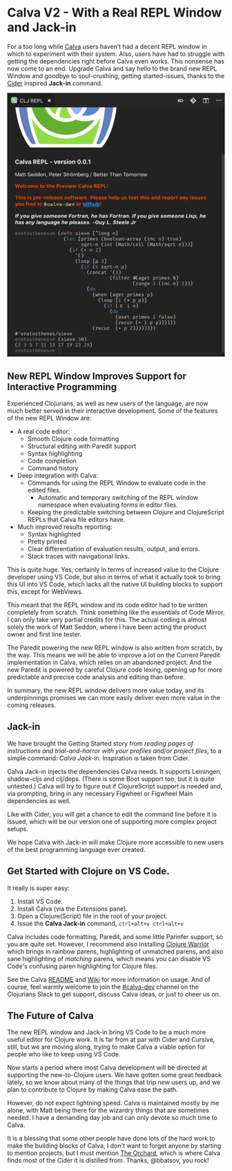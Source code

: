 # Calva V2 - With a Real REPL Window and Jack-in

For a too long while [Calva](https://github.com/BetterThanTomorrow/calva) users haven’t had a decent REPL window in which to experiment with their system. Also, users have had to struggle with getting the dependencies right before Calva even works. This nonsense has now come to an end. Upgrade Calva and say hello to the brand new REPL Window and goodbye to soul-crushing, getting started-issues, thanks to the [Cider](https://github.com/clojure-emacs/cider) inspired **Jack-in** command.

![Calva REPL Window Screenshot](repl-window-screenshot.png)

## New REPL Window Improves Support for Interactive Programming

Experienced Clojurians, as well as new users of the language, are now much better served in their interactive development. Some of the features of the new REPL Window are:
* A real code editor:
  * Smooth Clojure code formatting
  * Structural editing with Paredit support
  * Syntax highlighting
  * Code completion
  * Command history
* Deep integration with Calva:
  * Commands for using the REPL Window to evaluate code in the edited files.
    * Automatic and temporary switching of the REPL window namespace when evaluating forms in editor files.
  * Keeping the predictable switching between Clojure and ClojureScript REPLs that Calva file editors have.
* Much improved results reporting:
  * Syntax highlighted
  * Pretty printed
  * Clear differentiation of evaluation results, output, and errors.
  * Stack traces with navigational links.

This is quite huge. Yes, certainly in terms of increased value to the Clojure developer using VS Code, but also in terms of what it actually took to bring this UI into VS Code, which lacks all the native UI building blocks to support this, except for WebViews.

This meant that the REPL window and its code editor had to be written completely from scratch. Think something like the essentials of Code Mirror. I can only take very partial credits for this. The actual coding is almost solely the work of Matt Seddon, where I have been acting the product owner and first line tester.

The Paredit powering the new REPL window is also written from scratch, by the way. This means we will be able to improve a lot on the Current Paredit implementation in Calva, which relies on an abandoned project. And the new Paredit is powered by careful Clojure code lexing, opening up for more predictable and precise code analysis and editing than before.

In summary, the new REPL window delivers more value today, and its underpinnings promises we can more easily deliver even more value in the coming releases.

## Jack-in

We have brought the Getting Started story from _reading pages of instructions and trial-and-horror with your profiles and/or project files_, to a simple command: *Calva Jack-in*. Inspiration is taken from Cider.

Calva Jack-in injects the dependencies Calva needs. It supports Leiningen, shadow-cljs and clj/deps. (There is some Boot support too, but it is quite untested.) Calva will try to figure out if ClojureScript support is needed and, via prompting, bring in any necessary Figwheel or Figwheel Main dependencies as well.

Like with Cider, you will get a chance to edit the command line before it is issued, which will be our version one of supporting more complex project setups.

We hope Calva with Jack-in will make Clojure more accessible to new users of the best programming language ever created.

## Get Started with Clojure on VS Code.

It really is super easy:

1. Install VS Code.
2. Install Calva (via the *Extensions* pane). 
3. Open a Clojure(Script) file in the root of your project.
4. Issue the **Calva Jack-in** command, `ctrl+alt+v ctrl+alt+v`

Calva includes code formatting, Paredit, and some little Parinfer support, so you are quite set. However, I recommend also installing [Clojure Warrior](https://github.com/tonsky/clojure-warrior) which brings in rainbow parens, highlighting of unmatched parens, and also sane highlighting of *matching* parens, which means you can disable VS Code's confusing paren highlighting for Clojure files.

See the Calva [README](https://github.com/BetterThanTomorrow/calva/blob/master/README.md) and [Wiki](https://github.com/BetterThanTomorrow/calva/wiki) for more information on usage. And of course, feel warmly welcome to join the [#calva-dev](https://clojurians.slack.com/messages/CBE668G4R) channel on the Clojurians Slack to get support, discuss Calva ideas, or just to cheer us on.

## The Future of Calva

The new REPL window and Jack-in bring VS Code to be a much more useful editor for Clojure work. It is far from at par with Cider and Cursive, still, but we are moving along, trying to make Calva a viable option for people who like to keep using VS Code.

Now starts a period where most Calva development will be directed at supporting the new-to-Clojure users. We have gotten some great feedback lately, so we know about many of the things that trip new users up, and we plan to contribute to Clojure by making Calva ease the path.

However, do not expect lightning speed. Calva is maintained mostly by me alone, with Matt being there for the wizardry things that are sometimes needed. I have a demanding day job and can only devote so much time to Calva.

It is a blessing that some other people have done lots of the hard work to make the building blocks of Calva, I don't want to forget anyone by starting to mention projects, but I must mention [The Orchard](https://github.com/clojure-emacs/orchard), which is where Calva finds most of the Cider it is distilled from. Thanks, @bbatsov, you rock!